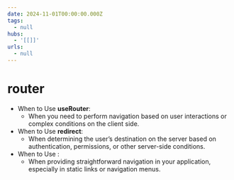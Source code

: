 ```yaml
---
date: 2024-11-01T00:00:00.000Z
tags:
  - null
hubs:
  - '[[]]'
urls:
  - null
---
```

# router

- When to Use **useRouter**:
  - When you need to perform navigation based on user interactions or complex conditions on the client side.
- When to Use **redirect**:
  - When determining the user’s destination on the server based on authentication, permissions, or other server-side conditions.
- When to Use **<Link>**:
  - When providing straightforward navigation in your application, especially in static links or navigation menus.

